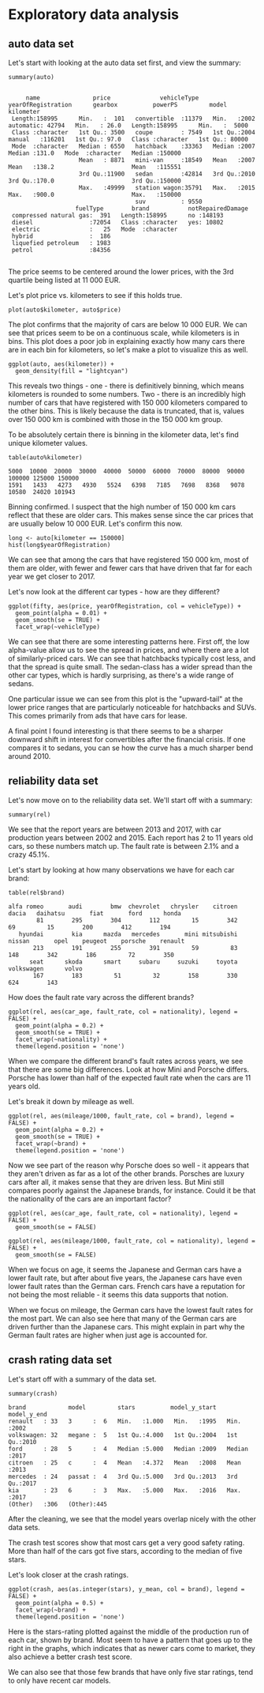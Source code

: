 # Exploratory data analysis
## auto data set
Let's start with looking at the auto data set first, and view the summary:

```
summary(auto)


     name               price              vehicleType    yearOfRegistration      gearbox          powerPS         model             kilometer     
 Length:158995      Min.   :  101   convertible  :11379   Min.   :2002       automatic: 42794   Min.   : 26.0   Length:158995      Min.   :  5000  
 Class :character   1st Qu.: 3500   coupe        : 7549   1st Qu.:2004       manual   :116201   1st Qu.: 97.0   Class :character   1st Qu.: 80000  
 Mode  :character   Median : 6550   hatchback    :33363   Median :2007                          Median :131.0   Mode  :character   Median :150000  
                    Mean   : 8871   mini-van     :18549   Mean   :2007                          Mean   :138.2                      Mean   :115551  
                    3rd Qu.:11900   sedan        :42814   3rd Qu.:2010                          3rd Qu.:170.0                      3rd Qu.:150000  
                    Max.   :49999   station wagon:35791   Max.   :2015                          Max.   :900.0                      Max.   :150000  
                                    suv          : 9550                                                                                            
                   fuelType        brand           notRepairedDamage
 compressed natural gas:  391   Length:158995      no :148193       
 diesel                :72054   Class :character   yes: 10802       
 electric              :   25   Mode  :character                    
 hybrid                :  186                                       
 liquefied petroleum   : 1983                                       
 petrol                :84356                                       
                                                                    
```

The price seems to be centered around the lower prices, with the 3rd quartile
being listed at 11 000 EUR.

Let's plot price vs. kilometers to see if this holds true.
```
plot(auto$kilometer, auto$price)
```

The plot confirms that the majority of cars are below 10 000 EUR. We can see
that prices seem to be on a continuous scale, while kilometers is in bins. This
plot does a poor job in explaining exactly how many cars there are in each bin
for kilometers, so let's make a plot to visualize this as well.
```
ggplot(auto, aes(kilometer)) +
  geom_density(fill = "lightcyan")
```

This reveals two things - one - there is definitively binning, which means
kilometers is rounded to some numbers. Two - there is an incredibly high number
of cars that have registered with 150 000 kilometers compared to the other
bins. This is likely because the data is truncated, that is, values over
150 000 km is combined with those in the 150 000 km group.

To be absolutely certain there is binning in the kilometer data, let's find
unique kilometer values.
```
table(auto%kilometer)

5000  10000  20000  30000  40000  50000  60000  70000  80000  90000 100000 125000 150000
1591   1433   4273   4930   5524   6398   7185   7698   8368   9078  10580  24020 101943
```

Binning confirmed. I suspect that the high number of 150 000 km cars reflect
that these are older cars. This makes sense since the car prices that are
usually below 10 000 EUR. Let's confirm this now.
```
long <- auto[kilometer == 150000]
hist(long$yearOfRegistration)
```

We can see that among the cars that have registered 150 000 km, most of them
are older, with fewer and fewer cars that have driven that far for each year
we get closer to 2017.


Let's now look at the different car types - how are they different?
```
ggplot(fifty, aes(price, yearOfRegistration, col = vehicleType)) +
  geom_point(alpha = 0.01) +
  geom_smooth(se = TRUE) +
  facet_wrap(~vehicleType)
```

We can see that there are some interesting patterns here. First off, the low
alpha-value allow us to see the spread in prices, and where there are a lot
of similarly-priced cars. We can see that hatchbacks typically cost less, and
that the spread is quite small. The sedan-class has a wider spread than the
other car types, which is hardly surprising, as there's a wide range of sedans.

One particular issue we can see from this plot is the "upward-tail" at the
lower price ranges that are particularly noticeable for hatchbacks and SUVs.
This comes primarily from ads that have cars for lease.

A final point I found interesting is that there seems to be a sharper
downward shift in interest for convertibles after the financial crisis. If one
compares it to sedans, you can se how the curve has a much sharper bend around
2010.


## reliability data set
Let's now move on to the reliability data set. We'll start off with a summary:
```
summary(rel)
```

We see that the report years are between 2013 and 2017, with car production
years between 2002 and 2015. Each report has 2 to 11 years old cars, so
these numbers match up. The fault rate is between 2.1% and a crazy 45.1%.

Let's start by looking at how many observations we have for each car brand:
```
table(rel$brand)

alfa romeo       audi        bmw  chevrolet   chrysler    citroen      dacia   daihatsu       fiat       ford      honda
        81        295        304        112         15        342         69         15        200        412        194
   hyundai        kia      mazda   mercedes       mini mitsubishi     nissan       opel    peugeot    porsche    renault
       213        191        255        391         59         83        148        342        186         72        350
      seat      skoda      smart     subaru     suzuki     toyota volkswagen      volvo
       167        183         51         32        158        330        624        143
```

How does the fault rate vary across the different brands?
```
ggplot(rel, aes(car_age, fault_rate, col = nationality), legend = FALSE) +
  geom_point(alpha = 0.2) +
  geom_smooth(se = TRUE) +
  facet_wrap(~nationality) +
  theme(legend.position = 'none')
```

When we compare the different brand's fault rates across years, we see that
there are some big differences. Look at how Mini and Porsche differs. Porsche
has lower than half of the expected fault rate when the cars are 11 years old.

Let's break it down by mileage as well.
```
ggplot(rel, aes(mileage/1000, fault_rate, col = brand), legend = FALSE) +
  geom_point(alpha = 0.2) +
  geom_smooth(se = TRUE) +
  facet_wrap(~brand) +
  theme(legend.position = 'none')
```

Now we see part of the reason why Porsche does so well - it appears that they
aren't driven as far as a lot of  the other brands. Porsches are luxury cars
after all, it makes sense that they are driven less. But Mini still compares
poorly against the Japanese brands, for instance. Could it be that the
nationality of the cars are an important factor?
```
ggplot(rel, aes(car_age, fault_rate, col = nationality), legend = FALSE) +
  geom_smooth(se = FALSE)

ggplot(rel, aes(mileage/1000, fault_rate, col = nationality), legend = FALSE) +
  geom_smooth(se = FALSE)
```

When we focus on age, it seems the Japanese and German cars have a lower fault
rate, but after about five years, the Japanese cars have even lower fault rates
than the German cars. French cars have a reputation for not being the most
reliable - it seems this data supports that notion.

When we focus on mileage, the German cars have the lowest fault rates for the
most part. We can also see here that many of the German cars are driven further
than the Japanese cars. This might explain in part why the German fault rates
are higher when just age is accounted for.


## crash rating data set
Let's start off with a summary of the data set.
```
summary(crash)

brand            model         stars          model_y_start   model_y_end  
renault   : 33   3      :  6   Min.   :1.000   Min.   :1995   Min.   :2002  
volkswagen: 32   megane :  5   1st Qu.:4.000   1st Qu.:2004   1st Qu.:2010  
ford      : 28   5      :  4   Median :5.000   Median :2009   Median :2017  
citroen   : 25   c      :  4   Mean   :4.372   Mean   :2008   Mean   :2013  
mercedes  : 24   passat :  4   3rd Qu.:5.000   3rd Qu.:2013   3rd Qu.:2017  
kia       : 23   6      :  3   Max.   :5.000   Max.   :2016   Max.   :2017  
(Other)   :306   (Other):445   
```

After the cleaning, we see that the model years overlap nicely with the other
data sets.

The crash test scores show that most cars get a very good safety rating. More
than half of the cars got five stars, according to the median of five stars.

Let's look closer at the crash ratings.

```
ggplot(crash, aes(as.integer(stars), y_mean, col = brand), legend = FALSE) +
  geom_point(alpha = 0.5) +
  facet_wrap(~brand) +
  theme(legend.position = 'none')
```

Here is the stars-rating plotted against the middle of the production run of
each car, shown by brand. Most seem to have a pattern that goes up to the right
in the graphs, which indicates that as newer cars come to market, they also
achieve a better crash test score.

We can also see that those few brands that have only five star ratings, tend to
only have recent car models.

